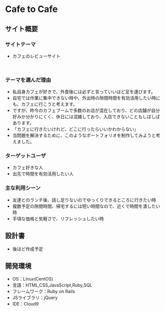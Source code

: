 # Cafe to Cafe

## サイト概要
### サイトテーマ
- カフェのレビューサイト

​
### テーマを選んだ理由
- 私自身カフェが好きで、外食後には必ずと言っていいほど足を運びます。
- 自宅では作業に集中できない時や、外出時の隙間時間を有効活用したい時にも、カフェに行こうと考えます。
- ですが、昨今のカフェブームで多数のお店が混在しており、どの店舗が自分好みか分かりにくく、休日には混雑しており、入店できないこともしばしばあります。
- 「カフェに行きたいけれど、どこに行ったらいいかわからない」
- 当問題を解決するために、このようなポートフォリオを制作してみようと考えました。


### ターゲットユーザ
- カフェ好きな人
- 出先で時間を有効活用したい人
​
### 主な利用シーン
- 友達とのランチ後、話し足りないのでゆっくりできるところに行きたい時
- 複数予定の隙間時間、帰宅するには短い時間なので、近くで時間を潰したい時
- 手頃な価格と気軽さで、リフレッシュしたい時
​
## 設計書
 - 後ほど作成予定
​
## 開発環境
- OS：Linux(CentOS)
- 言語：HTML,CSS,JavaScript,Ruby,SQL
- フレームワーク：Ruby on Rails
- JSライブラリ：jQuery
- IDE：Cloud9
​
